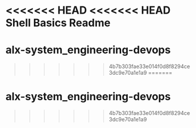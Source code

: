<<<<<<< HEAD
<<<<<<< HEAD
Shell Basics Readme
=======
# alx-system_engineering-devops
>>>>>>> 4b7b303fae33e014f0d8f8294ce3dc9e70a1e1a9
=======
# alx-system_engineering-devops
>>>>>>> 4b7b303fae33e014f0d8f8294ce3dc9e70a1e1a9
